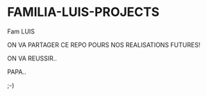 # FAMILIA-LUIS-PROJECTS
Fam LUIS

ON VA PARTAGER CE REPO POURS NOS REALISATIONS FUTURES!

ON VA REUSSIR..

PAPA..

;-)
